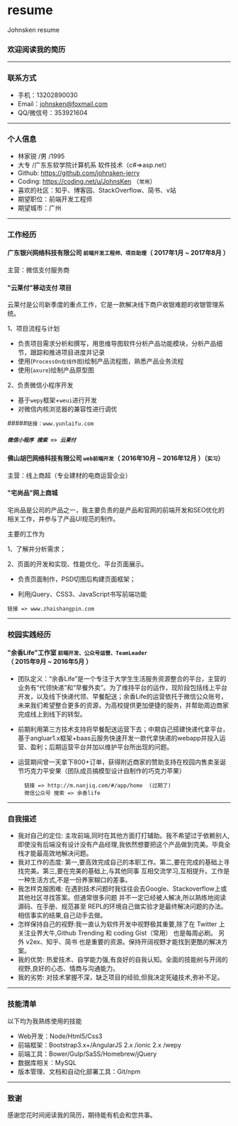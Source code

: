 # resume
Johnsken resume


### 欢迎阅读我的简历



---


### 联系方式
- 手机：13202890030
- Email：johnsken@foxmail.com
- QQ/微信号：353921604

---
### 个人信息

 - 林家锐 /男 /1995 
 - 大专 /广东东软学院计算机系  软件技术（c#=>asp.net）
 - Github: https://github.com/johnsken-jerry
 - Coding: https://coding.net/u/JohnsKen  （```常用```）
 - 喜欢的社区：知乎、博客园、StackOverflow、简书、v站
 - 期望职位：前端开发工程师
 - 期望城市：广州
 

        
---


### 工作经历

#### 广东银兴网络科技有限公司    `前端开发工程师、项目助理`（ 2017年1月 ~ 2017年8月 ）
主营：微信支付服务商
####  "云莱付"移动支付 项目

云莱付是公司新季度的重点工作，它是一款解决线下商户收银难题的收银管理系统。

1、项目流程与计划

- 负责项目需求分析和撰写，用思维导图软件分析产品功能模块，分析产品细节，跟踪和推进项目进度并记录
- 使用(```ProcessOn在线作图```)绘制产品流程图，熟悉产品业务流程
- 使用(```axure```)绘制产品原型图

2、负责微信小程序开发

- 基于``wepy``框架+``weui``进行开发
- 对微信内核浏览器的兼容性进行调优

#####```链接：www.yunlaifu.com```

##### ```微信小程序 搜索 => 云莱付``` 



 
#### 佛山胡巴网络科技有限公司  `web前端开发`（ 2016年10月 ~ 2016年12月 ）（```实习```）
主营：线上商超（专业建材的电商运营企业）
#### "宅尚品"网上商城 
宅尚品是公司的产品之一，我主要负责的是产品和官网的前端开发和SEO优化的相关工作，并参与了产品UI规范的制作。

主要的工作为 

1、了解并分析需求； 

2、页面的开发和实现、性能优化、平台页面展示。

- 负责页面制作，PSD切图后构建页面框架；

- 利用jQuery、CSS3、JavaScript书写前端功能

```链接 => www.zhaishangpin.com```
        
 ---
### 校园实践经历

#### "余香Life"工作室    `前端开发、公众号运营、TeamLeader` （ 2015年9月 ~ 2016年5月 ）


- 团队定义：“余香Life”是一个专注于大学生生活服务资源整合的平台，主营的业务有“代领快递”和“早餐外卖”。为了维持平台的运作，现阶段包括线上平台开发，以及线下快递代领、早餐配送；余香Life的运营依托于微信公众账号，未来我们希望整合更多的资源，为高校提供更加便捷的服务，并帮助周边商家完成线上到线下的转型。

- 前期利用第三方技术支持将早餐配送运营下去；中期自己搭建快递代拿平台，基于angluar1.x框架+baas云服务快速开发一款代拿快递的webapp并投入运营、盈利；后期运营平台并加以维护平台所出现的问题。
- 运营期间曾一天拿下800+订单，获得附近商家的赞助支持在校园内售卖圣诞节巧克力平安果（团队成员搞模型设计自制作的巧克力苹果）

		链接 => http://m.nanjiq.com/#/app/home  (过期了)
		微信公众号 搜索 => 余香life
        

----
### 自我描述
- 我对自己的定位: 主攻前端,同时在其他方面打打辅助。我不希望过于依赖别人,即使没有后端没有设计没有产品经理,我依然想要把这个产品做到完美。毕竟全栈才能最高效地解决问题。 
- 我对工作的态度: 第一,要高效完成自己的本职工作。第二,要在完成的基础上寻找完美。第三,要在完美的基础上,与其他同事 互相交流学习,互相提升。工作是一种生活方式,不是一份养家糊口的差事。
- 我怎样克服困难: 在遇到技术问题时我往往会去Google、Stackoverflow上或其他社区寻找答案。但通常很多问题 并不一定已经被人解决,所以熟练地阅读源码、在手册、规范甚至 REPL的环境自己做实验才是最终解决问题的办法。相信事实的结果,自己动手去做。 
- 怎样保持自己的视野:我一直认为软件开发中视野极其重要,除了在 Twitter 上关注业界大牛,Github Trending 和 coding Gist（常用） 也是每周必刷。 另外 v2ex、知乎、简书 也是重要的资源。保持开阔视野才能找到更酷的解决方案。
- 我的优势: 热爱技术、自学能力强,有良好的自我认知。全面的技能树与开阔的视野,良好的心态、情商与沟通能力。
- 我的劣势: 对技术掌握不深，缺乏项目的经验,但我决定死磕技术,弥补不足。
  
----
### 技能清单

以下均为我熟练使用的技能

- Web开发：Node/Html5/Css3
- 前端框架：Bootstrap3.x+/AngularJS 2.x /ionic 2.x /wepy
- 前端工具：Bower/Gulp/SaSS/Homebrew/jQuery
- 数据库相关：MySQL
- 版本管理、文档和自动化部署工具：Git/npm


---

### 致谢
感谢您花时间阅读我的简历，期待能有机会和您共事。

